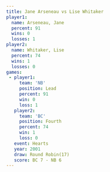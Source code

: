 ```yaml
---
title: Jane Arseneau vs Lise Whitaker
player1:              
  name: Arseneau, Jane
  percent: 91         
  wins: 0             
  losses: 1           
player2:              
  name: Whitaker, Lise
  percent: 74         
  wins: 1             
  losses: 0           
games:
 - player1:        
     team: 'NB'    
     position: Lead
     percent: 91   
     win: 0        
     loss: 1       
   player2:          
     team: 'BC'      
     position: Fourth
     percent: 74     
     win: 1          
     loss: 0         
   event: Hearts        
   year: 2001           
   draw: Round Robin(17)
   score: BC 7 - NB 6   
---
```

